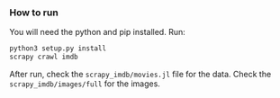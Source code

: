 ### How to run

You will need the python and pip installed. Run:

```sh
python3 setup.py install
scrapy crawl imdb
```

After run, check the `scrapy_imdb/movies.jl` file for the data. Check the `scrapy_imdb/images/full` for the images.